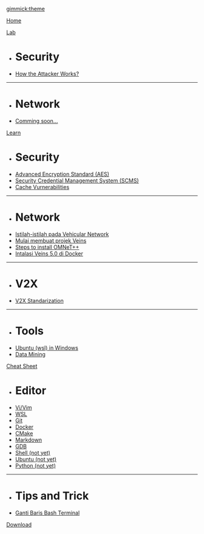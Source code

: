 [gimmick:theme](flatly)

[Home](index.md)

[Lab]()

  * # Security
  * [How the Attacker Works?](lab/lab-scenario-1.md)

  ----
  * # Network
  * [Comming soon...](comming-soon.md) 
  
[Learn]()

  * # Security
  * [Advanced Encryption Standard (AES)](security/advanced-encryption-standard.md)  
  * [Security Credential Management System (SCMS)](security/scms.md)
  * [Cache Vurnerabilities](security/caches-vurnerabilities.md)

  ----
  * # Network
  * [Istilah-istilah pada Vehicular Network](network/istilah-di-vehicular-network.md)
  * [Mulai membuat projek Veins](tutorial/start-veins-project.md) 
  * [Steps to install OMNeT++](network/install-omnetpp.md)
  * [Intalasi Veins 5.0 di Docker](network/veins-in-docker.md)

  ----
  * # V2X
  * [V2X Standarization](v2x/v2x-standarization.md)

  ----
  * # Tools
  * [Ubuntu (wsl) in Windows](tools/ubuntu-in-windows.md)
  * [Data Mining](tutorial/datamining.md)
  
[Cheat Sheet]()
  
  * # Editor
  * [Vi/Vim](cheatsheet/vim.md)
  * [WSL](cheatsheet/wsl.md)
  * [Git](cheatsheet/git.md)
  * [Docker](cheatsheet/docker.md)
  * [CMake](cheatsheet/cmake.md)
  * [Markdown](cheatsheet/markdown.md)
  * [GDB](cheatsheet/gdb.md)
  * [Shell (not yet)]()
  * [Ubuntu (not yet)]()
  * [Python (not yet)]()

  ----
  * # Tips and Trick
  * [Ganti Baris Bash Terminal](tips/ganti-baris-bash-terminal.md)
  
[Download](download.md)
